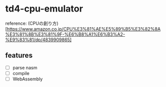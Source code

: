 # td4-cpu-emulator

reference: (CPUの創り方)[https://www.amazon.co.jp/CPU%E3%81%AE%E5%89%B5%E3%82%8A%E3%81%8B%E3%81%9F-%E6%B8%A1%E6%B3%A2-%E9%83%81/dp/4839909865]

## features

- [ ] parse nasm
- [ ] compile
- [ ] WebAssembly
